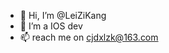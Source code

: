 - 👋 Hi, I’m @LeiZiKang
- 🌱 I’m a IOS dev
- 📫 reach me on cjdxlzk@163.com

<!---
LeiZiKang/LeiZiKang is a ✨ special ✨ repository because its `README.md` (this file) appears on your GitHub profile.
You can click the Preview link to take a look at your changes.
--->
